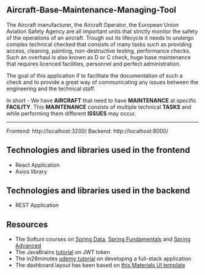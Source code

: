 ## Aircraft-Base-Maintenance-Managing-Tool
The Aircraft manufacturer, the Aircraft Operator, the European Union Aviation Safety Agency are all important units 
that strictly monitor the safety of the operations of an aircraft.
Trough out its lifecycle it needs to undergo complex technical checked that consists of many tasks such as 
providing access, cleaning, painting, non-destructive testing, performance checks. Such an overhaul is also known as 
D or C check, huge base maintenance that requires licenced facilities, personnel and perfect administration. 

The goal of this application if to facilitate the documentation of such a check and to provide a great way of 
communicating any issues between the engineering and the technical staff. 

In short - We have **AIRCRAFT** that need to have **MAINTENANCE** at specific **FACILITY**. 
This **MAINTENANCE** consists of multiple technical **TASKS** and while performing them different **ISSUES** may occur. 

---------
Frontend: http://localhost:3200/
Backend: http://localhost:8000/

## Technologies and libraries used in the frontend
- React Application
- Axios library

## Technologies and libraries used in the backend
- REST Application

## Resources
- The Softuni courses on <a href="https://softuni.bg/trainings/2612/spring-data-february-2020">Spring Data</a>, <a href="https://softuni.bg/trainings/2844/spring-fundamentals-may-2020">Spring Fundamentals</a> and <a href="https://softuni.bg/trainings/3026/spring-advanced-june-2020">Spring Advanced</a>
- The JavaBrains <a href="https://youtu.be/X80nJ5T7YpE">tutorial</a> on JWT token 
- The in28minutes <a href="https://github.com/pbozidarova/Full-Stack-Tutorial-Spring-React">udemy tutorial</a> on developing a full-stack application
- The dashboard layout has been based on <a href="https://material-ui.com/getting-started/templates/dashboard/">this Materials UI template</a>